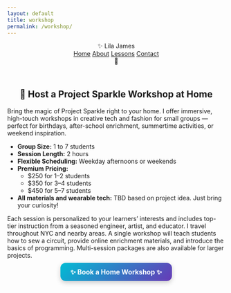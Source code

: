```yaml
---
layout: default
title: workshop
permalink: /workshop/
---
```

<html lang="en">
<head>
  <meta charset="UTF-8" />
  <meta name="viewport" content="width=device-width, initial-scale=1.0" />
  <title>✨ Project Sparkle ✨</title>
  <link href="{{ '/assets/css/styles.css' | relative_url }}" rel="stylesheet" />
</head>

<body class="cats">

  <!-- Main Header -->
<header class="navbar">
  <div class="logo">✨ Lila James</div>
  <nav id="nav-links" class="nav-links">
    <a href="/sparkle_workshop/">Home</a>
    <a href="/sparkle_workshop/about/">About</a>
    <a href="/sparkle_workshop/lessons/">Lessons</a>
    <a href="/sparkle_workshop/contact/">Contact</a>
  </nav>
  <div class="hamburger" onclick="toggleMenu()">🍔</div>
</header>

<section class="step" style="margin-top: 3em;">
  <h2 style="text-align: center;">🏡 Host a Project Sparkle Workshop at Home</h2>
  <p>
    Bring the magic of Project Sparkle right to your home. I offer immersive, high-touch workshops in creative tech and fashion for small groups — perfect for birthdays, after-school enrichment, summertime activities, or weekend inspiration.
  </p>

  <ul>
    <li><strong>Group Size:</strong> 1 to 7 students</li>
    <li><strong>Session Length:</strong> 2 hours</li>
    <li><strong>Flexible Scheduling:</strong> Weekday afternoons or weekends</li>
    <li><strong>Premium Pricing:</strong>
      <ul>
        <li>$250 for 1–2 students</li>
        <li>$350 for 3–4 students</li>
        <li>$450 for 5–7 students</li>
      </ul>
    </li>
    <li><strong>All materials and wearable tech:</strong> TBD based on project idea. Just bring your curiosity!</li>
  </ul>

  <p>
    Each session is personalized to your learners’ interests and includes top-tier instruction from a seasoned engineer, artist, and educator. I travel throughout NYC and nearby areas. A single workshop will teach students how to sew a circuit, provide online enrichment materials, and introduce the basics of programming. Multi-session packages are also available for larger projects.
  </p>

  <p style="text-align: center; margin-top: 1.5em;">
    <a href="mailto:lilaresearch@gmail.com?subject=Project%20Sparkle%20Workshop%20Inquiry&body=Hi%20Lila%2C%0AI%27m%20interested%20in%20booking%20a%20Project%20Sparkle%20workshop%20at%20home.%20Here%20are%20some%20details%3A%0A%0A-%20Preferred%20date(s)%3A%0A-%20Number%20of%20students%3A%0A-%20Location%3A%0A-%20Any%20special%20interests%20or%20project%20ideas%3A%0A%0AThanks%21"
       style="background: linear-gradient(135deg, #00bcd4, #673ab7); color: white; padding: 0.75em 1.5em; border-radius: 12px; text-decoration: none; font-weight: bold; font-size: 1.1em; box-shadow: 0 4px 12px rgba(0, 0, 0, 0.2); transition: transform 0.2s ease-in-out;">
      ✨ Book a Home Workshop ✨
    </a>
  </p>
</section>


<script src="{{ site.baseurl }}/assets/js/cats.js"></script>
<script src="{{ site.baseurl }}/assets/js/mouse.js"></script>
<script src="{{ site.baseurl }}/assets/js/confetti.js"></script>
<script src="{{ site.baseurl }}/assets/js/expandEffect.js"></script>

</body>
